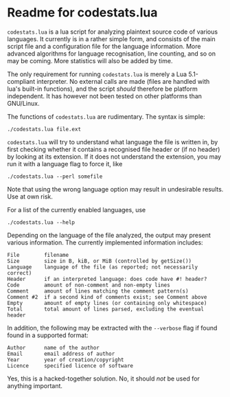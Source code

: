 Readme for codestats.lua
========================

`codestats.lua` is a lua script for analyzing plaintext source code of various 
languages. It currently is in a rather simple form, and consists of the main 
script file and a configuration file for the language information. More 
advanced algorithms for language recognisation, line counting, and so on may be
coming. More statistics will also be added by time.

The only requirement for running `codestats.lua` is merely a Lua 5.1-compliant 
interpreter. No external calls are made (files are handled with lua's 
built-in functions), and the script *should* therefore be platform independent. 
It has however not been tested on other platforms than GNU/Linux.

The functions of `codestats.lua` are rudimentary. The syntax is simple:

    ./codestats.lua file.ext

`codestats.lua` will try to understand what language the file is written in,
by first checking whether it contains a recognised file header or (if no
header) by looking at its extension. If it does not understand the extension,
you may run it with a language flag to force it, like

    ./codestats.lua --perl somefile

Note that using the wrong language option may result in undesirable results. 
Use at own risk. 

For a list of the currently enabled languages, use

    ./codestats.lua --help

Depending on the language of the file analyzed, the output may present various 
information. The currently implemented information includes:

    File        filename
    Size        size in B, kiB, or MiB (controlled by getSize())
    Language    language of the file (as reported; not necessarily correct)
    Header      if an interpreted language: does code have #! header?
    Code        amount of non-comment and non-empty lines
    Comment     amount of lines matching the comment pattern(s)
    Comment #2  if a second kind of comments exist; see Comment above
    Empty       amount of empty lines (or containing only whitespace)
    Total       total amount of lines parsed, excluding the eventual header

In addition, the following may be extracted with the `--verbose` flag if found
found in a supported format:

    Author      name of the author
    Email       email address of author
    Year        year of creation/copyright
    Licence     specified licence of software

Yes, this is a hacked-together solution. No, it should *not* be used for
anything important.
